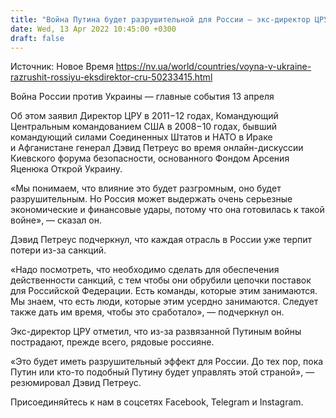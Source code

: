 ```yaml
---
title: "Война Путина будет разрушительной для России — экс-директор ЦРУ"
date: Wed, 13 Apr 2022 10:45:00 +0300
draft: false
---
```

Источник: Новое Время https://nv.ua/world/countries/voyna-v-ukraine-razrushit-rossiyu-eksdirektor-cru-50233415.html


Война России против Украины — главные события 13 апреля

 Об этом заявил Директор ЦРУ в 2011−12 годах, Командующий Центральным командованием США в 2008−10 годах, бывший командующий силами Соединенных Штатов и НАТО в Ираке и Афганистане генерал Дэвид Петреус во время онлайн-дискуссии Киевского форума безопасности, основанного Фондом Арсения Яценюка Открой Украину.

«Мы понимаем, что влияние это будет разгромным, оно будет разрушительным. Но Россия может выдержать очень серьезные экономические и финансовые удары, потому что она готовилась к такой войне», — сказал он.

Дэвид Петреус подчеркнул, что каждая отрасль в России уже терпит потери из-за санкций.

«Надо посмотреть, что необходимо сделать для обеспечения действенности санкций, с тем чтобы они обрубили цепочки поставок для Российской Федерации. Есть команды, которые этим занимаются. Мы знаем, что есть люди, которые этим усердно занимаются. Следует также дать им время, чтобы это сработало», — подчеркнул он.

Экс-директор ЦРУ отметил, что из-за развязанной Путиным войны пострадают, прежде всего, рядовые россияне.

«Это будет иметь разрушительный эффект для России. До тех пор, пока Путин или кто-то подобный Путину будет управлять этой страной», — резюмировал Дэвид Петреус.

Присоединяйтесь к нам в соцсетях Facebook, Telegram и Instagram.

